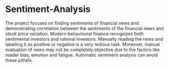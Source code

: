 # Sentiment-Analysis
The project focuses on finding sentiments of financial news and demonstrating correlation between the sentiments of the financial news and stock price variation.  Modern behavioural finance recognizes both sentimental investors and rational investors. Manually reading the news and labelling it as positive or negative is a very tedious task. Moreover, manual evaluation of news may not be completely objective due to the factors like reader bias, emotion and fatigue. Automatic sentiment analysis can avoid these pitfalls.
